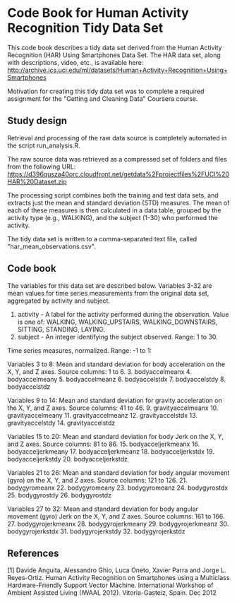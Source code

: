 # Code Book for Human Activity Recognition Tidy Data Set
This code book describes a tidy data set derived from the Human Activity Recognition (HAR) Using Smartphones Data Set. The HAR data set, along with descriptions, video, etc., is available here:
http://archive.ics.uci.edu/ml/datasets/Human+Activity+Recognition+Using+Smartphones 

Motivation for creating this tidy data set was to complete a required assignment for the "Getting and Cleaning Data" Coursera course.

## Study design
Retrieval and processing of the raw data source is completely automated in the script run_analysis.R.

The raw source data was retrieved as a compressed set of folders and files from the following URL:
https://d396qusza40orc.cloudfront.net/getdata%2Fprojectfiles%2FUCI%20HAR%20Dataset.zip

The processing script combines both the training and test data sets, and extracts just the mean and standard deviation (STD) measures. The mean of each of these measures is then calculated in a data table, grouped by the activity type (e.g., WALKING), and the subject (1-30) who performed the activity.

The tidy data set is written to a comma-separated text file, called "har_mean_observations.csv".

## Code book
The variables for this data set are described below. Variables 3-32 are mean values for time series measurements from the original data set, aggregated by activity and subject.

1. activity - A label for the activity performed during the observation. Value is one of: WALKING, WALKING_UPSTAIRS, WALKING_DOWNSTAIRS, SITTING, STANDING, LAYING.
2. subject - An integer identifying the subject observed. Range: 1 to 30.

Time series measures, normalized. Range: -1 to 1:

Variables 3 to 8: Mean and standard deviation for body acceleration on the X, Y, and Z axes. Source columns: 1 to 6.
3. bodyaccelmeanx
4. bodyaccelmeany 
5. bodyaccelmeanz
6. bodyaccelstdx
7. bodyaccelstdy
8. bodyaccelstdz

Variables 9 to 14: Mean and standard deviation for gravity acceleration on the X, Y, and Z axes. Source columns: 41 to 46.
9. gravityaccelmeanx
10. gravityaccelmeany
11. gravityaccelmeanz
12. gravityaccelstdx
13. gravityaccelstdy
14. gravityaccelstdz

Variables 15 to 20: Mean and standard deviation for body Jerk on the X, Y, and Z axes. Source columns: 81 to 86.
15. bodyacceljerkmeanx
16. bodyacceljerkmeany
17. bodyacceljerkmeanz
18. bodyacceljerkstdx
19. bodyacceljerkstdy
20. bodyacceljerkstdz

Variables 21 to 26: Mean and standard deviation for body angular movement (gyro) on the X, Y, and Z axes. Source columns: 121 to 126.
21. bodygyromeanx
22. bodygyromeany
23. bodygyromeanz
24. bodygyrostdx
25. bodygyrostdy
26. bodygyrostdz

Variables 27 to 32: Mean and standard deviation for body angular movement (gyro) Jerk on the X, Y, and Z axes. Source columns: 161 to 166.
27. bodygyrojerkmeanx
28. bodygyrojerkmeany
29. bodygyrojerkmeanz
30. bodygyrojerkstdx
31. bodygyrojerkstdy
32. bodygyrojerkstdz


## References
[1] Davide Anguita, Alessandro Ghio, Luca Oneto, Xavier Parra and Jorge L. Reyes-Ortiz. Human Activity Recognition on Smartphones using a Multiclass Hardware-Friendly Support Vector Machine. International Workshop of Ambient Assisted Living (IWAAL 2012). Vitoria-Gasteiz, Spain. Dec 2012
